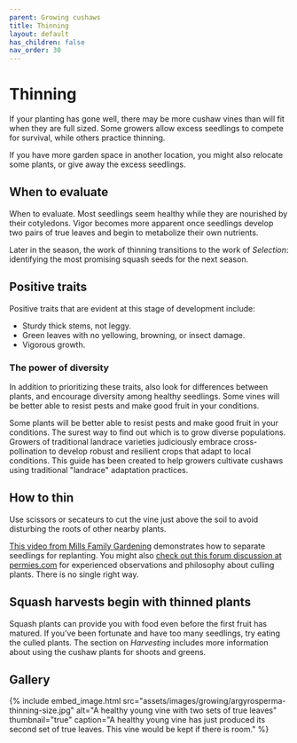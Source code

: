 ```yaml
---
parent: Growing cushaws
title: Thinning
layout: default
has_children: false
nav_order: 30
---
```


# Thinning

If your planting has gone well, there may be more cushaw vines than will fit when they are full sized. Some growers allow excess seedlings to compete for survival, while others practice thinning.

If you have more garden space in another location, you might also relocate some plants, or give away the excess seedlings.

## When to evaluate

When to evaluate. Most seedlings seem healthy while they are nourished by their cotyledons. Vigor becomes more apparent once seedlings develop two pairs of true leaves and begin to metabolize their own nutrients.

Later in the season, the work of thinning transitions to the work of _Selection_: identifying the most promising squash seeds for the next season.

## Positive traits

Positive traits that are evident at this stage of development include:

- Sturdy thick stems, not leggy.
- Green leaves with no yellowing, browning, or insect damage.
- Vigorous growth.

### The power of diversity

In addition to prioritizing these traits, also look for differences between plants, and encourage diversity among healthy seedlings. Some vines will be better able to resist pests and make good fruit in your conditions. 

Some plants will be better able to resist pests and make good fruit in your conditions. The surest way to find out which is to grow diverse populations. Growers of traditional landrace varieties judiciously embrace cross-pollination to develop robust and resilient crops that adapt to local conditions. This guide has been created to help growers cultivate cushaws using traditional "landrace" adaptation practices.

## How to thin

Use scissors or secateurs to cut the vine just above the soil to avoid disturbing the roots of other nearby plants.

[This video from Mills Family Gardening](https://www.youtube.com/watch?v=Hgc4abin7wE) demonstrates how to separate seedlings for replanting. You might also [check out this forum discussion at permies.com](https://permies.com/t/64209/Seedling-Thinning-Philosophy-Weak-Strong) for experienced observations and philosophy about culling plants. There is no single right way.

## Squash harvests begin with thinned plants 

Squash plants can provide you with food even before the first fruit has matured. If you’ve been fortunate and have too many seedlings, try eating the culled plants. The section on _Harvesting_ includes more information about using the cushaw plants for shoots and greens.

## Gallery

{% include embed_image.html
    src="assets/images/growing/argyrosperma-thinning-size.jpg"
    alt="A healthy young vine with two sets of true leaves"
    thumbnail="true"
    caption="A healthy young vine has just produced its second set of true leaves. This vine would be kept if there is room."
%}
